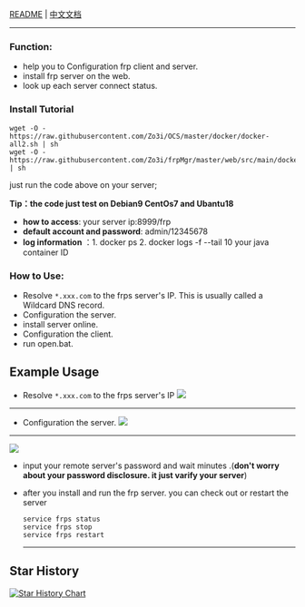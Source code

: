 [README](README.md) | [中文文档](README_zh.md)

---

### Function:

- help you to Configuration frp client and server.
- install frp server on the web.
- look up each server connect status.

### Install Tutorial

```shell
wget -O - https://raw.githubusercontent.com/Zo3i/OCS/master/docker/docker-all2.sh | sh
wget -O - https://raw.githubusercontent.com/Zo3i/frpMgr/master/web/src/main/docker/final/run.sh | sh
```
just run the code above on your server;

**Tip：the code just test on Debian9 CentOs7 and Ubantu18**

- **how to access**: your server ip:8999/frp 
- **default account and password**: admin/12345678
- **log information** ：1. docker ps  2. docker logs -f --tail 10 your java container ID

### How to Use:
- Resolve `*.xxx.com` to the frps server's IP. This is usually called a Wildcard DNS record.
- Configuration the server.
- install server online. 
- Configuration the client.
- run open.bat.

## Example Usage

- Resolve `*.xxx.com` to the frps server's IP
![](https://i.bmp.ovh/imgs/2019/06/b8db29874c3b85cf.png)
---
- Configuration the server.
![](https://zxx.one/imgs/2019/11/b9e77a605f309b16.png)
---
![](https://zxx.one/imgs/2019/11/537de54b7346c10b.png)
- input your remote  server's password and wait minutes .(**don't worry about your password disclosure. it just varify your server**)

- after you install and run the frp server. you can check out or restart the server 

  ```shell
  service frps status
  service frps stop
  service frps restart
  ```

  ---

## Star History

[![Star History Chart](https://api.star-history.com/svg?repos=Zo3i/frpMgr&type=Timeline)](https://star-history.com/#Zo3i/frpMgr&Timeline)

  
